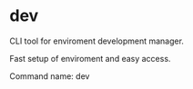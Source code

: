 # dev
CLI tool for enviroment development manager.

Fast setup of enviroment and easy access.

Command name: dev
